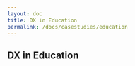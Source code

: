 ```yaml
---
layout: doc
title: DX in Education
permalink: /docs/casestudies/education
---
```


<section class="section">
    <div class="container">
        <h2>DX in Education</h2>
    </div>
</section>